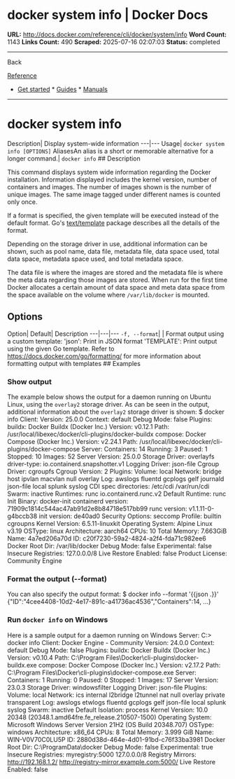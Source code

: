# docker system info | Docker Docs

**URL:** http://docs.docker.com/reference/cli/docker/system/info
**Word Count:** 1143
**Links Count:** 490
**Scraped:** 2025-07-16 02:07:03
**Status:** completed

---

Back

[Reference](https://docs.docker.com/reference/)

  * [Get started](http://docs.docker.com/get-started/)   * [Guides](http://docs.docker.com/guides/)   * [Manuals](http://docs.docker.com/manuals/)

* * *

# docker system info

Description| Display system-wide information   ---|---   Usage| `docker system info [OPTIONS]`   AliasesAn alias is a short or memorable alternative for a longer command.| `docker info`      ## Description

This command displays system wide information regarding the Docker installation. Information displayed includes the kernel version, number of containers and images. The number of images shown is the number of unique images. The same image tagged under different names is counted only once.

If a format is specified, the given template will be executed instead of the default format. Go's [text/template](https://pkg.go.dev/text/template) package describes all the details of the format.

Depending on the storage driver in use, additional information can be shown, such as pool name, data file, metadata file, data space used, total data space, metadata space used, and total metadata space.

The data file is where the images are stored and the metadata file is where the meta data regarding those images are stored. When run for the first time Docker allocates a certain amount of data space and meta data space from the space available on the volume where `/var/lib/docker` is mounted.

## Options

Option| Default| Description   ---|---|---   `-f, --format`| | Format output using a custom template:   'json': Print in JSON format   'TEMPLATE': Print output using the given Go template.   Refer to <https://docs.docker.com/go/formatting/> for more information about formatting output with templates      ## Examples

### Show output

The example below shows the output for a daemon running on Ubuntu Linux, using the `overlay2` storage driver. As can be seen in the output, additional information about the `overlay2` storage driver is shown:               $ docker info          Client:      Version:    25.0.0      Context:    default      Debug Mode: false      Plugins:       buildx: Docker Buildx (Docker Inc.)         Version:  v0.12.1         Path:     /usr/local/libexec/docker/cli-plugins/docker-buildx       compose: Docker Compose (Docker Inc.)         Version:  v2.24.1         Path:     /usr/local/libexec/docker/cli-plugins/docker-compose          Server:      Containers: 14       Running: 3       Paused: 1       Stopped: 10      Images: 52      Server Version: 25.0.0      Storage Driver: overlayfs       driver-type: io.containerd.snapshotter.v1      Logging Driver: json-file      Cgroup Driver: cgroupfs      Cgroup Version: 2      Plugins:       Volume: local       Network: bridge host ipvlan macvlan null overlay       Log: awslogs fluentd gcplogs gelf journald json-file local splunk syslog      CDI spec directories:       /etc/cdi       /var/run/cdi      Swarm: inactive      Runtimes: runc io.containerd.runc.v2      Default Runtime: runc      Init Binary: docker-init      containerd version: 71909c1814c544ac47ab91d2e8b84718e517bb99      runc version: v1.1.11-0-g4bccb38      init version: de40ad0      Security Options:       seccomp        Profile: builtin       cgroupns      Kernel Version: 6.5.11-linuxkit      Operating System: Alpine Linux v3.19      OSType: linux      Architecture: aarch64      CPUs: 10      Total Memory: 7.663GiB      Name: 4a7ed206a70d      ID: c20f7230-59a2-4824-a2f4-fda71c982ee6      Docker Root Dir: /var/lib/docker      Debug Mode: false      Experimental: false      Insecure Registries:       127.0.0.0/8      Live Restore Enabled: false      Product License: Community Engine     

### Format the output \(--format\)

You can also specify the output format:               $ docker info --format '{{json .}}'          {"ID":"4cee4408-10d2-4e17-891c-a41736ac4536","Containers":14, ...}     

### Run `docker info` on Windows

Here is a sample output for a daemon running on Windows Server:               C:\> docker info          Client: Docker Engine - Community      Version:    24.0.0      Context:    default      Debug Mode: false      Plugins:       buildx: Docker Buildx (Docker Inc.)         Version:  v0.10.4         Path:     C:\Program Files\Docker\cli-plugins\docker-buildx.exe       compose: Docker Compose (Docker Inc.)         Version:  v2.17.2         Path:     C:\Program Files\Docker\cli-plugins\docker-compose.exe          Server:      Containers: 1       Running: 0       Paused: 0       Stopped: 1      Images: 17      Server Version: 23.0.3      Storage Driver: windowsfilter      Logging Driver: json-file      Plugins:       Volume: local       Network: ics internal l2bridge l2tunnel nat null overlay private transparent       Log: awslogs etwlogs fluentd gcplogs gelf json-file local splunk syslog      Swarm: inactive      Default Isolation: process      Kernel Version: 10.0 20348 (20348.1.amd64fre.fe_release.210507-1500)      Operating System: Microsoft Windows Server Version 21H2 (OS Build 20348.707)      OSType: windows      Architecture: x86_64      CPUs: 8      Total Memory: 3.999 GiB      Name: WIN-V0V70C0LU5P      ID: 2880d38d-464e-4d01-91bd-c76f33ba3981      Docker Root Dir: C:\ProgramData\docker      Debug Mode: false      Experimental: true      Insecure Registries:       myregistry:5000       127.0.0.0/8      Registry Mirrors:        http://192.168.1.2/        http://registry-mirror.example.com:5000/      Live Restore Enabled: false